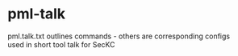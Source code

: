 # pml-talk
pml.talk.txt outlines commands - others are corresponding configs  
used in short tool talk for SecKC  
